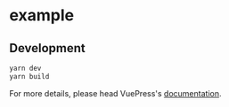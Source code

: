 # example

> 

## Development

```bash
yarn dev
yarn build
```

For more details, please head VuePress's [documentation](https://v1.vuepress.vuejs.org/).

